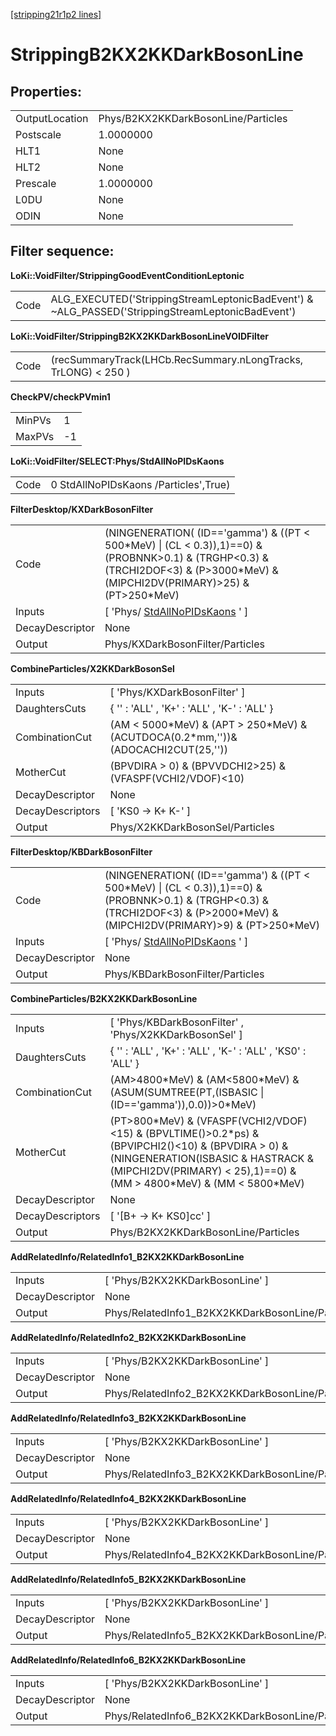 [[stripping21r1p2 lines]](./stripping21r1p2-leptonic)

# StrippingB2KX2KKDarkBosonLine

## Properties:

|                |                                     |
|----------------|-------------------------------------|
| OutputLocation | Phys/B2KX2KKDarkBosonLine/Particles |
| Postscale      | 1.0000000                           |
| HLT1           | None                                |
| HLT2           | None                                |
| Prescale       | 1.0000000                           |
| L0DU           | None                                |
| ODIN           | None                                |

## Filter sequence:

**LoKi::VoidFilter/StrippingGoodEventConditionLeptonic**

|      |                                                                                                   |
|------|---------------------------------------------------------------------------------------------------|
| Code | ALG_EXECUTED('StrippingStreamLeptonicBadEvent') & \~ALG_PASSED('StrippingStreamLeptonicBadEvent') |

**LoKi::VoidFilter/StrippingB2KX2KKDarkBosonLineVOIDFilter**

|      |                                                                |
|------|----------------------------------------------------------------|
| Code | (recSummaryTrack(LHCb.RecSummary.nLongTracks, TrLONG) \< 250 ) |

**CheckPV/checkPVmin1**

|        |     |
|--------|-----|
| MinPVs | 1   |
| MaxPVs | -1  |

**LoKi::VoidFilter/SELECT:Phys/StdAllNoPIDsKaons**

|      |                                       |
|------|---------------------------------------|
| Code | 0 StdAllNoPIDsKaons /Particles',True) |

**FilterDesktop/KXDarkBosonFilter**

|                 |                                                                                                                                                                                        |
|-----------------|----------------------------------------------------------------------------------------------------------------------------------------------------------------------------------------|
| Code            | (NINGENERATION( (ID=='gamma') & ((PT \< 500\*MeV) \| (CL \< 0.3)),1)==0) & (PROBNNK\>0.1) & (TRGHP\<0.3) & (TRCHI2DOF\<3) & (P\>3000\*MeV) & (MIPCHI2DV(PRIMARY)\>25) & (PT\>250\*MeV) |
| Inputs          | [ 'Phys/ [StdAllNoPIDsKaons](./stripping21r1p2-stdallnopidskaons) ' ]                                                                                                                |
| DecayDescriptor | None                                                                                                                                                                                   |
| Output          | Phys/KXDarkBosonFilter/Particles                                                                                                                                                       |

**CombineParticles/X2KKDarkBosonSel**

|                  |                                                                                       |
|------------------|---------------------------------------------------------------------------------------|
| Inputs           | [ 'Phys/KXDarkBosonFilter' ]                                                        |
| DaughtersCuts    | { '' : 'ALL' , 'K+' : 'ALL' , 'K-' : 'ALL' }                                          |
| CombinationCut   | (AM \< 5000\*MeV) & (APT \> 250\*MeV) & (ACUTDOCA(0.2\*mm,''))& (ADOCACHI2CUT(25,'')) |
| MotherCut        | (BPVDIRA \> 0) & (BPVVDCHI2\>25) & (VFASPF(VCHI2/VDOF)\<10)                           |
| DecayDescriptor  | None                                                                                  |
| DecayDescriptors | [ 'KS0 -\> K+ K-' ]                                                                 |
| Output           | Phys/X2KKDarkBosonSel/Particles                                                       |

**FilterDesktop/KBDarkBosonFilter**

|                 |                                                                                                                                                                                       |
|-----------------|---------------------------------------------------------------------------------------------------------------------------------------------------------------------------------------|
| Code            | (NINGENERATION( (ID=='gamma') & ((PT \< 500\*MeV) \| (CL \< 0.3)),1)==0) & (PROBNNK\>0.1) & (TRGHP\<0.3) & (TRCHI2DOF\<3) & (P\>2000\*MeV) & (MIPCHI2DV(PRIMARY)\>9) & (PT\>250\*MeV) |
| Inputs          | [ 'Phys/ [StdAllNoPIDsKaons](./stripping21r1p2-stdallnopidskaons) ' ]                                                                                                               |
| DecayDescriptor | None                                                                                                                                                                                  |
| Output          | Phys/KBDarkBosonFilter/Particles                                                                                                                                                      |

**CombineParticles/B2KX2KKDarkBosonLine**

|                  |                                                                                                                                                                                                                        |
|------------------|------------------------------------------------------------------------------------------------------------------------------------------------------------------------------------------------------------------------|
| Inputs           | [ 'Phys/KBDarkBosonFilter' , 'Phys/X2KKDarkBosonSel' ]                                                                                                                                                               |
| DaughtersCuts    | { '' : 'ALL' , 'K+' : 'ALL' , 'K-' : 'ALL' , 'KS0' : 'ALL' }                                                                                                                                                           |
| CombinationCut   | (AM\>4800\*MeV) & (AM\<5800\*MeV) & (ASUM(SUMTREE(PT,(ISBASIC \| (ID=='gamma')),0.0))\>0\*MeV)                                                                                                                         |
| MotherCut        | (PT\>800\*MeV) & (VFASPF(VCHI2/VDOF)\<15) & (BPVLTIME()\>0.2\*ps) & (BPVIPCHI2()\<10) & (BPVDIRA \> 0) & (NINGENERATION(ISBASIC & HASTRACK & (MIPCHI2DV(PRIMARY) \< 25),1)==0) & (MM \> 4800\*MeV) & (MM \< 5800\*MeV) |
| DecayDescriptor  | None                                                                                                                                                                                                                   |
| DecayDescriptors | [ '[B+ -\> K+ KS0]cc' ]                                                                                                                                                                                            |
| Output           | Phys/B2KX2KKDarkBosonLine/Particles                                                                                                                                                                                    |

**AddRelatedInfo/RelatedInfo1_B2KX2KKDarkBosonLine**

|                 |                                                  |
|-----------------|--------------------------------------------------|
| Inputs          | [ 'Phys/B2KX2KKDarkBosonLine' ]                |
| DecayDescriptor | None                                             |
| Output          | Phys/RelatedInfo1_B2KX2KKDarkBosonLine/Particles |

**AddRelatedInfo/RelatedInfo2_B2KX2KKDarkBosonLine**

|                 |                                                  |
|-----------------|--------------------------------------------------|
| Inputs          | [ 'Phys/B2KX2KKDarkBosonLine' ]                |
| DecayDescriptor | None                                             |
| Output          | Phys/RelatedInfo2_B2KX2KKDarkBosonLine/Particles |

**AddRelatedInfo/RelatedInfo3_B2KX2KKDarkBosonLine**

|                 |                                                  |
|-----------------|--------------------------------------------------|
| Inputs          | [ 'Phys/B2KX2KKDarkBosonLine' ]                |
| DecayDescriptor | None                                             |
| Output          | Phys/RelatedInfo3_B2KX2KKDarkBosonLine/Particles |

**AddRelatedInfo/RelatedInfo4_B2KX2KKDarkBosonLine**

|                 |                                                  |
|-----------------|--------------------------------------------------|
| Inputs          | [ 'Phys/B2KX2KKDarkBosonLine' ]                |
| DecayDescriptor | None                                             |
| Output          | Phys/RelatedInfo4_B2KX2KKDarkBosonLine/Particles |

**AddRelatedInfo/RelatedInfo5_B2KX2KKDarkBosonLine**

|                 |                                                  |
|-----------------|--------------------------------------------------|
| Inputs          | [ 'Phys/B2KX2KKDarkBosonLine' ]                |
| DecayDescriptor | None                                             |
| Output          | Phys/RelatedInfo5_B2KX2KKDarkBosonLine/Particles |

**AddRelatedInfo/RelatedInfo6_B2KX2KKDarkBosonLine**

|                 |                                                  |
|-----------------|--------------------------------------------------|
| Inputs          | [ 'Phys/B2KX2KKDarkBosonLine' ]                |
| DecayDescriptor | None                                             |
| Output          | Phys/RelatedInfo6_B2KX2KKDarkBosonLine/Particles |
